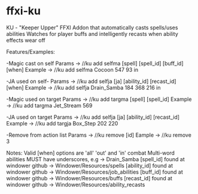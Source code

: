 # ffxi-ku

KU - "Keeper Upper"
FFXI Addon that automatically casts spells/uses abilities
Watches for player buffs and intelligently recasts when ability effects wear off

Features/Examples:

-Magic cast on self
Params -> //ku add selfma [spell] [spell_id] [buff_id] [when]
Example -> //ku add selfma Cocoon 547 93 in

-JA used on self-
Params -> //ku add selfja [ja] [ability_id] [recast_id] [when]
Example -> //ku add selfja Drain_Samba 184 368 216 in

-Magic used on target
Params -> //ku add targma [spell] [spell_id]
Example -> //ku add targma Jet_Stream 569

-JA used on target
Params -> //ku add selfja [ja] [ability_id] [recast_id]
Example -> //ku add targja Box_Step 202 220

-Remove from action list
Params -> //ku remove [id]
Eample -> //ku remove 3

Notes:
Valid [when] options are 'all' 'out' and 'in' combat
Multi-word abilities MUST have underscores, e.g -> Drain_Samba
[spell_id] found at windower github -> Windower/Resources/spells
[ability_id] found at windower github -> Windower/Resources/job_abilities
[buff_id] found at windower github -> Windower/Resources/buffs
[recast_id] found at windower github -> Windower/Resources/ability_recasts
